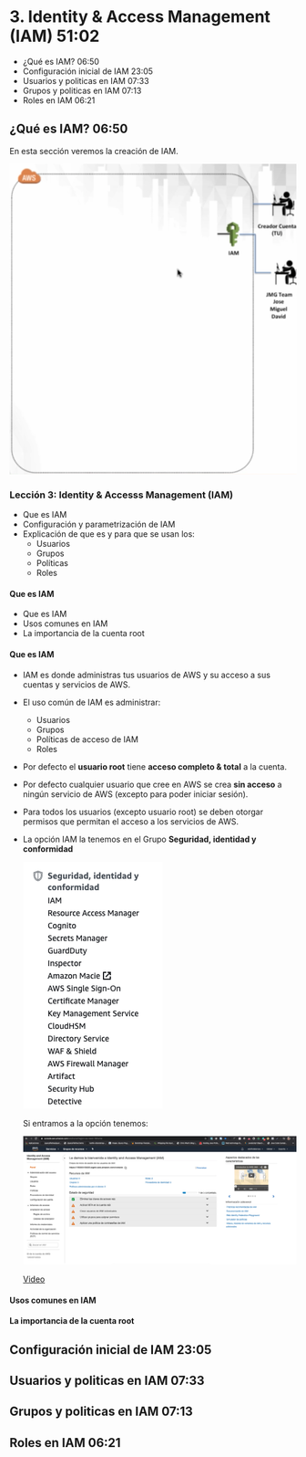 # 3. Identity & Access Management (IAM) 51:02

* ¿Qué es IAM? 06:50
* Configuración inicial de IAM 23:05
* Usuarios y politicas en IAM 07:33
* Grupos y politicas en IAM 07:13
* Roles en IAM 06:21

## ¿Qué es IAM? 06:50

En esta sección veremos la creación de IAM.

<img src="images/c3/3-iam.png">

### Lección 3: Identity & Accesss Management (IAM)

* Que es IAM
* Configuración y parametrización de IAM
* Explicación de que es y para que se usan los: 
   * Usuarios
   * Grupos
   * Políticas
   * Roles
   
#### Que es IAM

* Que es IAM
* Usos comunes en IAM
* La importancia de la cuenta root

#### Que es IAM

* IAM es donde administras tus usuarios de AWS y su acceso a sus cuentas y servicios de AWS.
* El uso común de IAM es administrar:
   * Usuarios
   * Grupos
   * Políticas de acceso de IAM
   * Roles
* Por defecto el **usuario root** tiene **acceso completo & total** a la cuenta.
* Por defecto cualquier usuario que cree en AWS se crea **sin acceso** a ningún servicio de AWS (excepto para poder iniciar sesión).
* Para todos los usuarios (excepto usuario root) se deben otorgar permisos que permitan el acceso a los servicios de AWS.
* La opción IAM la tenemos en el Grupo **Seguridad, identidad y conformidad** 

   <img src="images/c3/3-iam-2.png">

   Si entramos a la opción tenemos:
   
   <img src="images/c3/3-iam-3.png">
   
   [Video](https://www.youtube.com/watch?time_continue=135&v=Ul6FW4UANGc&feature=emb_logo)


#### Usos comunes en IAM
#### La importancia de la cuenta root


## Configuración inicial de IAM 23:05
## Usuarios y politicas en IAM 07:33
## Grupos y politicas en IAM 07:13
## Roles en IAM 06:21

